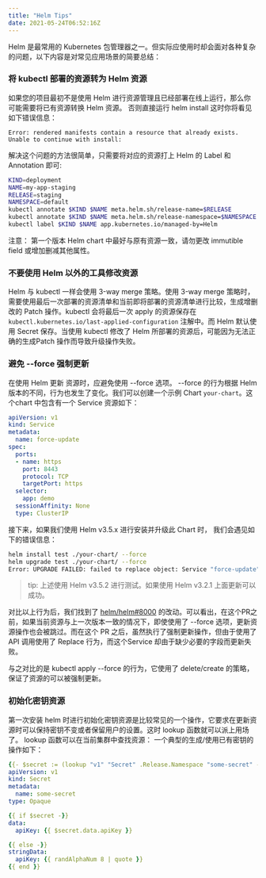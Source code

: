 ```yaml
---
title: "Helm Tips"
date: 2021-05-24T06:52:16Z
---
```


Helm 是最常用的 Kubernetes 包管理器之一。但实际应使用时却会面对各种复杂的问题，以下内容是对常见应用场景的简要总结：

### 将 kubectl 部署的资源转为 Helm 资源

如果您的项目最初不是使用 Helm 进行资源管理且已经部署在线上运行，那么你可能需要将已有资源转换 Helm 资源。 否则直接运行 helm install 这时你将看见如下错误信息：

`Error: rendered manifests contain a resource that already exists. Unable to continue with install: `

解决这个问题的方法很简单，只需要将对应的资源打上 Helm 的 Label 和 Annotation 即可:
```bash
KIND=deployment
NAME=my-app-staging
RELEASE=staging
NAMESPACE=default
kubectl annotate $KIND $NAME meta.helm.sh/release-name=$RELEASE
kubectl annotate $KIND $NAME meta.helm.sh/release-namespace=$NAMESPACE
kubectl label $KIND $NAME app.kubernetes.io/managed-by=Helm
```

注意： 第一个版本 Helm chart 中最好与原有资源一致，请勿更改 immutible field 或增加删减其他属性。

### 不要使用 Helm 以外的工具修改资源

Helm 与 kubectl 一样会使用 3-way merge 策略。使用 3-way merge 策略时，需要使用最后一次部署的资源清单和当前即将部署的资源清单进行比较，生成增删改的 Patch 操作。kubectl 会将最后一次 apply 的资源保存在 `kubectl.kubernetes.io/last-applied-configuration` 注解中。而 Helm 默认使用 Secret 保存。当使用 kubectl 修改了 Helm 所部署的资源后，可能因为无法正确的生成Patch 操作而导致升级操作失败。

### 避免 --force 强制更新

在使用 Helm 更新 资源时，应避免使用 --force 选项。 --force 的行为根据 Helm 版本的不同，行为也发生了变化。我们可以创建一个示例 Chart `your-chart`。这个chart 中包含有一个 Service 资源如下：

```yaml
apiVersion: v1
kind: Service
metadata:
  name: force-update
spec:
  ports:
  - name: https
    port: 8443
    protocol: TCP
    targetPort: https
  selector:
    app: demo
  sessionAffinity: None
  type: ClusterIP
```

接下来，如果我们使用 Helm v3.5.x 进行安装并升级此 Chart 时， 我们会遇见如下的错误信息：

```bash
helm install test ./your-chart/ --force
helm upgrade test ./your-chart/ --force
Error: UPGRADE FAILED: failed to replace object: Service "force-update" is invalid: spec.clusterIPs[0]: Invalid value: []string(nil): primary clusterIP can not be unset
```
> tip: 上述使用 Helm v3.5.2 进行测试。如果使用 Helm v3.2.1 上面更新可以成功。

对比以上行为后，我们找到了 [helm/helm#8000](https://github.com/helm/helm/pull/8000) 的改动。可以看出，在这个PR之前，如果当前资源与上一次版本一致的情况下，即使使用了 --force 选项，更新资源操作也会被跳过。而在这个 PR 之后，虽然执行了强制更新操作，但由于使用了 API 调用使用了 Replace 行为，而这个Service 却由于缺少必要的字段而更新失败。

与之对比的是 kubectl apply --force 的行为，它使用了 delete/create 的策略，保证了资源的可以被强制更新。

### 初始化密钥资源

第一次安装 helm 时进行初始化密钥资源是比较常见的一个操作，它要求在更新资源时可以保持密钥不变或者保留用户的设置。这时 lookup 函数就可以派上用场了。 lookup 函数可以在当前集群中查找资源： 一个典型的生成/使用已有密钥的操作如下：

```yaml
{{- $secret := (lookup "v1" "Secret" .Release.Namespace "some-secret" -}}
apiVersion: v1
kind: Secret
metadata:
  name: some-secret
type: Opaque

{{ if $secret -}}
data:
  apiKey: {{ $secret.data.apiKey }}

{{ else -}}
stringData:
  apiKey: {{ randAlphaNum 8 | quote }}
{{ end }}
```